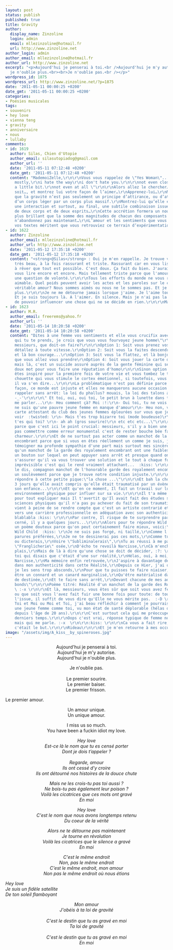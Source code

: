 ```yaml
---
layout: post
status: publish
published: true
title: Gravity
author:
  display_name: Zinzoline
  login: admin
  email: mllezinzoline@hotmail.fr
  url: http://www.zinzoline.net
author_login: admin
author_email: mllezinzoline@hotmail.fr
author_url: http://www.zinzoline.net
excerpt: "<p>Aujourd'hui je penserai à toi.<br />Aujourd'hui je m'y autorise.<br />Aujourd'hui
  je n'oublie plus.<br><br>Je n'oublie pas.<br /></p>"
wordpress_id: 1875
wordpress_url: http://www.zinzoline.net/?p=1875
date: '2011-05-11 00:00:25 +0200'
date_gmt: '2011-05-11 00:00:25 +0200'
categories:
- Poésies musicales
tags:
- souvenirs
- hey love
- vienna teng
- gravity
- anniversaire
- nous
- lullaby
comments:
- id: 1619
  author: Silas, Chien d'Utopie
  author_email: silasutopiadog@gmail.com
  author_url: ''
  date: '2011-05-11 07:12:48 +0200'
  date_gmt: '2011-05-11 07:12:48 +0200'
  content: "MademoiZelle,\r\n\r\nVous vous rappelez de \"Yes Woman\"...\r\n\r\n\"but
    mostly,\r\ni hate the way\r\ni don't hate you.\r\n\r\nnot even close.\r\nnot even
    a little bit.\r\nnot even at all \"\r\n\r\nAlors allez le chercher…, où qu’il
    soit…, et montrez lui votre façon de l’aimer…\r\nApprenez-lui…\r\nMontrez lui
    que la gravité n’est pas seulement un principe d’attirance, ou d’attraction univoque
    d’un corps léger par un corps plus massif.\r\nMontrez-lui qu’elle est avant tout
    une interaction et surtout, au final, une subtile combinaison issue de l’accrétion
    de deux corps et de deux esprits…\r\nCette accrétion formera un nouvel astre bien
    plus brillant que la somme des magnitudes de chacun des composants initiaux…\r\n\r\nEssayez…
    n’abandonnez pas maintenant…\r\nL’amour et les sentiments que vous montrez dans
    vos textes méritent que vous retrouviez ce terrain d’expérimentation inouï…\r\n\r\nSilas…"
- id: 1622
  author: Zinzoline
  author_email: mllezinzoline@hotmail.fr
  author_url: http://www.zinzoline.net
  date: '2011-05-12 17:35:18 +0200'
  date_gmt: '2011-05-12 17:35:18 +0200'
  content: "<strong>@Silas</strong> : Oui je m'en rappelle. Je trouve votre message
    très beau, à la fois rassurant et triste. Rassurant car en vous lisant on se prend
    à rêver que tout est possible. C'est doux. Ça fait du bien. J'aurais envie de
    vous lire encore et encore. Mais tellement triste parce que l'amour n'est pas
    une question de volonté.\r\n\r\nTous les efforts du monde ne vous rendront pas
    aimable. Quel poids peuvent avoir les actes et les paroles sur le coeur? Sur le
    véritable amour? Nous sommes aimés ou nous ne le sommes pas. Et je ne le suis
    plus.\r\n\r\nJe ne me détourne jamais lorsque j'aime. Je l'aime toujours oui.
    Et je suis toujours là. A l'aimer. En silence. Mais je n'ai pas la prétention
    de pouvoir influencer une chose qui ne se décide en rien.\r\n\r\nMalheureusement."
- id: 1623
  author: M.R.
  author_email: freerems@yahoo.fr
  author_url: ''
  date: '2011-05-14 10:20:58 +0200'
  date_gmt: '2011-05-14 10:20:58 +0200'
  content: "Dites à une femme vos sentiments et elle vous crucifix avec:\" mais pour
    qui tu te prends, je crois que vous vous fourvoyez jeune homme\"\r\n\r\nAlors
    messieurs, que doit-on faire?\r\n\r\nOption 1: Soit vous prenez vos jambes et
    détallez à toute vitesse.\r\nOption 2: Soit vous la faites descendre de son piédestal,
    et là bon courage...\r\nOption 3: Soit vous la flattez, et là bonjour la brique
    que vous allez vous prendre\r\nOption 4: Soit vous jouer la carte de l'indifférence,
    mais là, c'est un suicide assuré auprès de la gente féminine qui se repasse le
    doux mot pour vous faire une réputation d'homo\r\n\r\nSinon option 5:\r\n\r\nVous
    êtes inspiré pour la première fois de votre vie et vous tombez le truc bidule
    chouette qui vous stimule le cortex émotionnel, si toutefois, vous en avez un...
    il va s'en dire...\r\n\r\nLa problématique n'est pas définie parce que de tout
    façon, ce monde est injuste et elles ne manquerons aucune occasion de vous le
    rappeler sans arrêt: la loi du phallus? mouais, la loi des talons aiguilles...
    -_-'\r\n\r\n\" Et toi, oui, oui toi, le petit brun à lunette dans ton coin, viens
    me parler...\r\n- Heu comment çà? Moi :!:\r\n- Oui toi, tu ne vois pas que je
    ne suis qu'une pauvre jeune femme en manque d'amour\r\n- Heu non, vous avez votre
    carte attestant du club des jeunes femmes épleurées sur vous que je puisse la
    voir  :twisted: \r\n- Mais t'es trop bizarre toi (mode boudeuse)\r\n-  :-x Mais
    t'es qui toi? \r\n- ah ah (gros sourire)\r\n etc etc etc...\"\r\n\r\nJe stop ici
    parce que c'est ici le point crucial: messieurs, s'il y a bien une chose à ne
    pas commettre comme erreur monumental c'est de rester bouche bée face à un sourire
    charmeur.\r\n\r\nEt de ne surtout pas acter comme un manchot de la garde des royalement
    encombrant parce que si vous en êtes réellement un comme je suis, je puis vous
    témoigner ma profonde sympathie d'une part mais surtout mes sincères condoléances...\r\n\r\nC'est
    qu'un manchot de la garde des royalement encombrant ont une faiblesse: il y a
    un bouton sur lequel on peut appuyer sans arrêt et presque quand on veut pour
    s'assurer qu'il va vous trouver une solution et le tout à chaque fois de manière
    imprévisible c'est qui le rend vraiment attachant...  :kiss: \r\n\r\nEt là, je
    le dis, compagnon manchot de l'honorable garde des royalement encombrant, je demande
    un soulèvement parce que je trouve notre condition injuste.\r\n\r\nAlors pour
    répondre à cette petite pique:\"la chose ...\"\r\n\r\nEt bah la chose, çà fait
    3 jours qu'elle avait compris qu'elle était traumatisé par un évènement liée à
    son enfance...\r\n\r\nEt qu'en ce moment, Il fait un travail sur lui-même et son
    environnement physique pour influer sur sa vie.\r\n\r\nIl t'a même écrit un poème
    pour tout expliquer mais Il t'avertit qu'Il avait fait des études supérieurs en
    sciences physiques qu'il n'a pas pu achever du fait de son traumatisme et qu'il
    vient à peine de se rendre compte que c'est un artiste contrarié et qu'Il va s'orienter
    vers une carrière professionnelle en adéquation avec son authenticité de vie et
    blablabla :kiss: \r\n\r\nPar contre, Il risque de te surprendre parce qu'Il t'a
    cerné, il y a quelques jours...\r\n\r\nAlors pour te répondre Wild Thing avec
    un poème douteux parce qu'on peut certainement faire mieux, voici:\r\n\r\n\"Hey
    Wild Child  :kiss: \r\nJe ne suis pas forgé, ni taillé,\r\nComme l'une de tes
    parures préférées,\r\nJe ne te dessinerai pas ces mots,\r\nComme tu l'entends
    ou dicterais,\r\nVoire \"Subliminalerais\",\r\nTu as réussi à me pardonner,\r\nOk,
    \"Franglicherie\" osée,\r\nD'écho te revoilà Narcisse,\r\nCà m'enchante et me
    plais,\r\nMais de là à dire qu'une chose se doit de décider, :?: \r\nC'est pas
    toi qui disais que c'était d'une sur réalité,\r\nHélas, oui, à moi, de te la jouer
    Narcisse,\r\nMa mémoire enfin retrouvée,\r\nJ'aspire à davantage de finallité,\r\nD'être
    dans mon authenticité dans cette Réalité,\r\nDepuis ce Hier, j'ai quelques projets,\r\nMais,
    je les sens trop absconds,\r\nPour que tu puisses te faire niaiser,\r\nAlors autant
    être un connard et un canard marginalisé,\r\nQu'être matérialisé dans ta vie pleine
    de destinée,\r\nEt te faire sans arrêt,\r\nDevant chacune de mes adversités faux
    bonds\"\r\n\r\nPoème titré: Réalité d'un manchot de la garde des Royalement Entêté
    \ :-x \r\n\r\nEt là, messieurs, vous êtes sûr que soit vous avez ferré votre poisson
    ou que soit vous l'avez fait fuir une bonne fois pour toute: de toute façon qu'importe
    l'issue, il suffit de vous dire qu'Elle ne vous mérite pas.  :-D \r\n\r\nps:\r\n\r\nEntre
    Toi et Moi ou Moi et Toi, j'ai beau réfléchir à comment je pourrais être avec
    une jeune femme comme toi, vu mon état de santé déplorable (hélas oui, je fume
    depuis l'âge de 20 ans).\r\n\r\nC'est surtout cela qui me préoccupe le plus ces
    derniers temps.\r\n\r\nOops c'est vrai, réponse typique de femme non intéressée,
    mais qui me parle. :-x  \r\n\r\n:kiss: \r\n\r\nCa vous a fait rire, tant mieux
    c'était le but.\r\n\r\nRideau\r\n\r\nEt je m'en retourne à mes occupations..."
image: "/assets/img/A_kiss__by_spineroses.jpg"
---
```

<p style="text-align: center;">Aujourd'hui je penserai à toi.<br />Aujourd'hui je m'y autorise.<br />Aujourd'hui je n'oublie plus.</p>
<p style="text-align: center;">Je n'oublie pas.<br /><a id="more"></a><a id="more-1875"></a><br />Le premier sourire.<br />Le premier baiser.<br />Le premier frisson. </p>
<p>Le premier amour.</p>
<p style="text-align: center;">Un amour unique.<br />Un unique amour.</p>
<p style="text-align: center;">I miss us so much.<br /> You have been a fuckin idiot my love.</p>
<p style="text-align: center;"><em>Hey love</em><em><br /> </em><em>Est-ce là le nom que tu es censé porter</em><em><br /> </em><em>Dont je dois t’appeler ?<br /> </em><em><br /> </em><em>Regarde, amour</em><em><br /> </em><em>Ils ont cessé d'y croire</em><em><br /> </em><em>Ils ont détourné nos histoires de la douce chute</em><em> </em></p>
<p style="text-align: center;"><em>Mais ne les crois-tu pas toi aussi ?</em><em><br /> </em><em>Ne bois-tu pas également leur poison ?</em><em><br /> </em><em>Voilà les cicatrices que ces mots ont gravé</em><em><br /> </em><em>En moi</em><em> </em></p>
<p style="text-align: center;"><em>Hey love</em><em><br /> </em><em>C'est le nom que nous avons longtemps retenu</em><em><br /> </em><em>Du coeur de la vérité</em><em> </em></p>
<p style="text-align: center;"><em>Alors ne te détourne pas maintenant</em><em><br /> </em><em>Je tourne en révolution</em><em><br /> </em><em>Voilà les cicatrices que le silence a gravé</em><em><br /> </em><em>En moi</em><em> </em></p>
<p style="text-align: center;"><em>C'est le même endroit</em><em><br /> </em><em>Non, pas le même endroit</em><em><br /> </em><em>C'est le même endroit, mon amour</em><em><br /> </em><em>Non pas le même endroit où nous étions</em><em></p>
<p> </em><em>Hey love</em><em> <br /> </em><em>Je suis un fidèle satellite</em><em><br /> </em><em>De ton soleil flamboyant</em></p>
<p style="text-align: center;"><em>Mon amour</em><em><br /> </em><em>J'obéis à ta loi de gravité<br /> </em><em><br /> </em><em>C'est le destin que tu as gravé en moi</em><em><br /> </em><em>Ta loi de gravité</em><em><br /> </em><em><br /> C'est le destin que tu as gravé en moi</em><em><br /> </em><em>En moi<br /> </em></p>
<p style="text-align: center;"><object width="400" height="257"><param name="movie" value="http://www.youtube.com/v/X8nypWKa_aU?fs=1&amp;hl=fr_FR&amp;rel=0" /><param name="allowFullScreen" value="true" /><param name="allowscriptaccess" value="always" /><embed type="application/x-shockwave-flash" width="400" height="257" src="http://www.youtube.com/v/X8nypWKa_aU?fs=1&amp;hl=fr_FR&amp;rel=0" allowfullscreen="true" allowscriptaccess="always"></embed></object></p>
